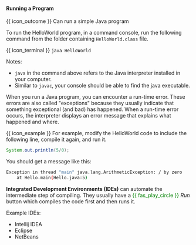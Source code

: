 <div id="title">

#### Running a Program

</div>

<span id="prereqs"></span>

<span id="outcomes">{{ icon_outcome }} Can run a simple Java program</span>

<div id="body">

To run the HelloWorld program, in a command console, run the following command from the folder containing `HelloWorld.class` file.

{{ icon_terminal }} `java HelloWorld`

Notes:
* `java` in the command above refers to the Java interpreter installed in your computer.
* Similar to `javac`, your console should be able to find the java executable.


When you run a Java program, you can encounter a <tooltip content="so-called because it does not appear until after the program has started running">run-time error</tooltip>. These errors are also called "exceptions" because they usually indicate that something exceptional (and bad) has happened. When a run-time error occurs, the interpreter displays an error message that explains what happened and where.

<tip-box>

{{ icon_example }} For example, modify the HelloWorld code to include the following line, compile it again, and run it.

```java
System.out.println(5/0);
```

You should get a message like this:
```sh
Exception in thread "main" java.lang.ArithmeticException: / by zero
    at Hello.main(Hello.java:5)
```

</tip-box>


**Integrated Development Environments (IDEs)** can automate the intermediate step of compiling. They usually have a <span style="color:green">{{ fas_play_circle }}</span> _Run_ button which compiles the code first and then runs it.

Example IDEs:
* Intellij IDEA
* Eclipse
* NetBeans

</div>

<div id="extras">
  <include src="exercisesPanel.md" boilerplate />
</div>